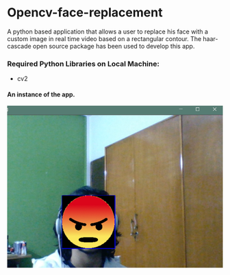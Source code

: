 # Opencv-face-replacement
A python based application that allows a user to replace his face with a custom image in real time video based on a rectangular contour.
The haar-cascade open source package has been used to develop this app.
### Required Python Libraries on Local Machine:
* cv2

#### An instance of the app.
![](assets/1.png)
